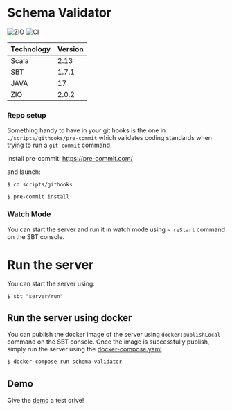# Schema Validator
[![ZIO][Badge-ZIO]][Link-Zio]
[![CI][Badge-CI]][Link-CI]

|Technology   | Version   |
|-------------|---------- |
|Scala        | 2.13      |
|SBT          | 1.7.1     |
|JAVA         | 17        |
|ZIO          | 2.0.2     |

### Repo setup
Something handy to have in your git hooks is the one in `./scripts/githooks/pre-commit`
which validates coding standards when trying to run a `git commit` command.

install pre-commit: https://pre-commit.com/

and launch:
```shell
$ cd scripts/githooks

$ pre-commit install
```

[Badge-ZIO]: https://img.shields.io/badge/zio-2.0-red
[Link-ZIO]: https://zio.dev/
[Badge-CI]: https://github.com/ffakenz/schema-validator/actions/workflows/ci.yml/badge.svg
[Link-CI]: https://github.com/ffakenz/schema-validator/actions/workflows/ci.yml

### Watch Mode
You can start the server and run it in watch mode using `~ reStart` command on the SBT console.

# Run the server
You can start the server using:

```shell
$ sbt "server/run"
```

## Run the server using docker
You can publish the docker image of the server  using `docker:publishLocal` command on the SBT console. Once the image is successfully publish, simply run the server using the [docker-compose.yaml](./docker/docker-compose.yml)
```sh
$ docker-compose run schema-validator
```

## Demo
Give the [demo](./docs/demo.md) a test drive!
